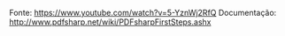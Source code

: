 ﻿Fonte: https://www.youtube.com/watch?v=5-YznWj2RfQ
Documentação: http://www.pdfsharp.net/wiki/PDFsharpFirstSteps.ashx